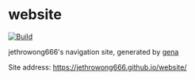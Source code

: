 # website

[![Build](https://github.com/jethrowong666/website/actions/workflows/generate.yml/badge.svg)](https://github.com/jethrowong666/website/actions/workflows/generate.yml)

jethrowong666's navigation site, generated by [gena](https://github.com/x1ah/gena)

Site address: https://jethrowong666.github.io/website/